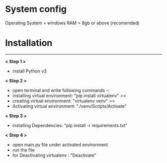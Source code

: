 # **System config**

Operating System = windows
RAM = 8gb or above (recomended)

# Installation

---

**< Step 1 >**

* install Python v3

**< Step 2 >**

* open terminal and write following commands -:
* installing virtual environment: "pip install virtualenv" >>
* creating virtual environment: "virtualenv venv" >>
* Activating virtual environment: "./venv/Scripts/Activate"

**< Step 3 >**

* installing Dependencies: "pip install -r requirements.txt"

**< Step 4 >**

* open main.py file under activated environment
* run the file
* for Deactivating virtualenv : "Deactivate"
